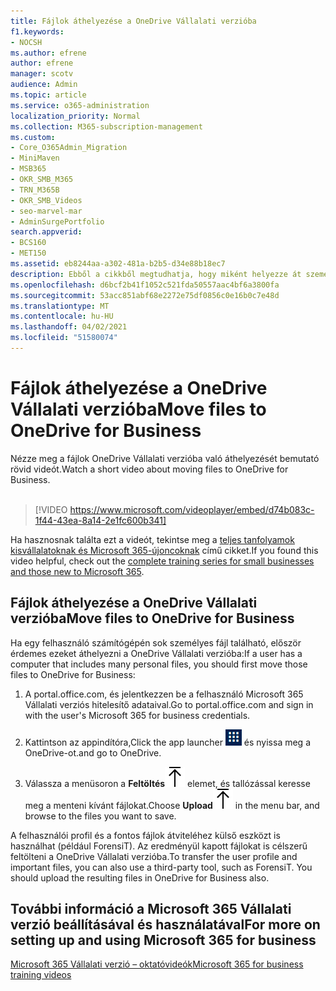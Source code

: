 ```yaml
---
title: Fájlok áthelyezése a OneDrive Vállalati verzióba
f1.keywords:
- NOCSH
ms.author: efrene
author: efrene
manager: scotv
audience: Admin
ms.topic: article
ms.service: o365-administration
localization_priority: Normal
ms.collection: M365-subscription-management
ms.custom:
- Core_O365Admin_Migration
- MiniMaven
- MSB365
- OKR_SMB_M365
- TRN_M365B
- OKR_SMB_Videos
- seo-marvel-mar
- AdminSurgePortfolio
search.appverid:
- BCS160
- MET150
ms.assetid: eb8244aa-a302-481a-b2b5-d34e88b18ec7
description: Ebből a cikkből megtudhatja, hogy miként helyezze át személyes munkahelyi fájljait és bizalmas vállalati fájljait a OneDrive Vállalati verzióba mindössze néhány egyszerű lépésben.
ms.openlocfilehash: d6bcf2b41f1052c521fda50557aac4bf6a3800fa
ms.sourcegitcommit: 53acc851abf68e2272e75df0856c0e16b0c7e48d
ms.translationtype: MT
ms.contentlocale: hu-HU
ms.lasthandoff: 04/02/2021
ms.locfileid: "51580074"
---
```

# <a name="move-files-to-onedrive-for-business"></a><span data-ttu-id="233db-103">Fájlok áthelyezése a OneDrive Vállalati verzióba</span><span class="sxs-lookup"><span data-stu-id="233db-103">Move files to OneDrive for Business</span></span>

<span data-ttu-id="233db-104">Nézze meg a fájlok OneDrive Vállalati verzióba való áthelyezését bemutató rövid videót.</span><span class="sxs-lookup"><span data-stu-id="233db-104">Watch a short video about moving files to OneDrive for Business.</span></span><br><br>

> [!VIDEO https://www.microsoft.com/videoplayer/embed/d74b083c-1f44-43ea-8a14-2e1fc600b341] 

<span data-ttu-id="233db-105">Ha hasznosnak találta ezt a videót, tekintse meg a [teljes tanfolyamok kisvállalatoknak és Microsoft 365-újoncoknak](https://support.microsoft.com/office/6ab4bbcd-79cf-4000-a0bd-d42ce4d12816) című cikket.</span><span class="sxs-lookup"><span data-stu-id="233db-105">If you found this video helpful, check out the [complete training series for small businesses and those new to Microsoft 365](https://support.microsoft.com/office/6ab4bbcd-79cf-4000-a0bd-d42ce4d12816).</span></span>


## <a name="move-files-to-onedrive-for-business"></a><span data-ttu-id="233db-106">Fájlok áthelyezése a OneDrive Vállalati verzióba</span><span class="sxs-lookup"><span data-stu-id="233db-106">Move files to OneDrive for Business</span></span>

<span data-ttu-id="233db-107">Ha egy felhasználó számítógépén sok személyes fájl található, először érdemes ezeket áthelyezni a OneDrive Vállalati verzióba:</span><span class="sxs-lookup"><span data-stu-id="233db-107">If a user has a computer that includes many personal files, you should first move those files to OneDrive for Business:</span></span>
  
1. <span data-ttu-id="233db-108">A portal.office.com, és jelentkezzen be a felhasználó Microsoft 365 Vállalati verziós hitelesítő adataival.</span><span class="sxs-lookup"><span data-stu-id="233db-108">Go to portal.office.com and sign in with the user's Microsoft 365 for business credentials.</span></span>

2. <span data-ttu-id="233db-109">Kattintson az appindítóra,</span><span class="sxs-lookup"><span data-stu-id="233db-109">Click the app launcher</span></span> ![The app launcher icon in Office 365](../media/7502f4ec-3c9a-435d-a7b4-b9cda85189a7.png) <span data-ttu-id="233db-111">és nyissa meg a OneDrive-ot.</span><span class="sxs-lookup"><span data-stu-id="233db-111">and go to OneDrive.</span></span> 
    
3. <span data-ttu-id="233db-112">Válassza a menüsoron a **Feltöltés**![Upload](../media/d9b963b8-10af-42e2-953d-360301b83d3c.png) elemet, és tallózással keresse meg a menteni kívánt fájlokat.</span><span class="sxs-lookup"><span data-stu-id="233db-112">Choose **Upload**![Upload](../media/d9b963b8-10af-42e2-953d-360301b83d3c.png) in the menu bar, and browse to the files you want to save.</span></span> 
    
<span data-ttu-id="233db-p101">A felhasználói profil és a fontos fájlok átviteléhez külső eszközt is használhat (például ForensiT). Az eredményül kapott fájlokat is célszerű feltölteni a OneDrive Vállalati verzióba.</span><span class="sxs-lookup"><span data-stu-id="233db-p101">To transfer the user profile and important files, you can also use a third-party tool, such as ForensiT. You should upload the resulting files in OneDrive for Business also.</span></span>
  
## <a name="for-more-on-setting-up-and-using-microsoft-365-for-business"></a><span data-ttu-id="233db-115">További információ a Microsoft 365 Vállalati verzió beállításával és használatával</span><span class="sxs-lookup"><span data-stu-id="233db-115">For more on setting up and using Microsoft 365 for business</span></span>

[<span data-ttu-id="233db-116">Microsoft 365 Vállalati verzió – oktatóvideók</span><span class="sxs-lookup"><span data-stu-id="233db-116">Microsoft 365 for business training videos</span></span>](https://support.microsoft.com/office/6ab4bbcd-79cf-4000-a0bd-d42ce4d12816)
